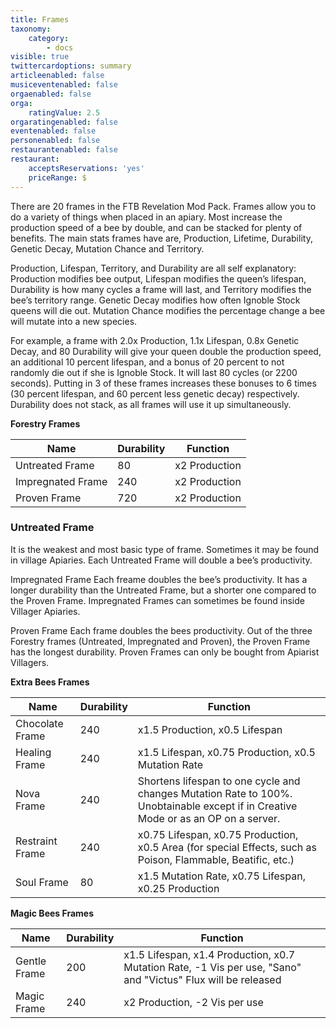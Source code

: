 ```yaml
---
title: Frames
taxonomy:
    category:
        - docs
visible: true
twittercardoptions: summary
articleenabled: false
musiceventenabled: false
orgaenabled: false
orga:
    ratingValue: 2.5
orgaratingenabled: false
eventenabled: false
personenabled: false
restaurantenabled: false
restaurant:
    acceptsReservations: 'yes'
    priceRange: $
---
```


There are 20 frames in the FTB Revelation Mod Pack. Frames allow you to do a variety of things when placed in an apiary. Most increase the production speed of a bee by double, and can be stacked for plenty of benefits. The main stats frames have are, Production, Lifetime, Durability, Genetic Decay, Mutation Chance and Territory.

Production, Lifespan, Territory, and Durability are all self explanatory: Production modifies bee output, Lifespan modifies the queen’s lifespan, Durability is how many cycles a frame will last, and Territory modifies the bee’s territory range. Genetic Decay modifies how often Ignoble Stock queens will die out. Mutation Chance modifies the percentage change a bee will mutate into a new species.

For example, a frame with 2.0x Production, 1.1x Lifespan, 0.8x Genetic Decay, and 80 Durability will give your queen double the production speed, an additional 10 percent lifespan, and a bonus of 20 percent to not randomly die out if she is Ignoble Stock. It will last 80 cycles (or 2200 seconds). Putting in 3 of these frames increases these bonuses to 6 times (30 percent lifespan, and 60 percent less genetic decay) respectively. Durability does not stack, as all frames will use it up simultaneously.

**Forestry Frames**

| Name             | Durability          | Function      |
| ---------------- |---------------------| ------------- |
|Untreated Frame   | 80                  | x2 Production |
|Impregnated Frame | 240                 | x2 Production |
|Proven Frame      |720                  | x2 Production |

### Untreated Frame
It is the weakest and most basic type of frame. Sometimes it may be found in village Apiaries. Each Untreated Frame will double a bee’s productivity.

Impregnated Frame
Each freame doubles the bee’s productivity. It has a longer durability than the Untreated Frame, but a shorter one compared to the Proven Frame. Impregnated Frames can sometimes be found inside Villager Apiaries.

Proven Frame
Each frame doubles the bees productivity. Out of the three Forestry frames (Untreated, Impregnated and Proven), the Proven Frame has the longest durability. Proven Frames can only be bought from Apiarist Villagers.



**Extra Bees Frames**

| Name             | Durability          | Function                                            |
| ---------------- |---------------------| --------------------------------------------------- |
|Chocolate Frame   | 240                 | x1.5 Production, x0.5 Lifespan                      |
|Healing Frame     | 240                 | x1.5 Lifespan, x0.75 Production, x0.5 Mutation Rate |
|Nova Frame        | 240                 | Shortens lifespan to one cycle and changes Mutation Rate to 100%. Unobtainable except if in Creative Mode or as an OP on a server. |
|Restraint Frame   | 240                 | x0.75 Lifespan, x0.75 Production, x0.5 Area (for special Effects, such as Poison, Flammable, Beatific, etc.) |
|Soul Frame        | 80                 | x1.5 Mutation Rate, x0.75 Lifespan, x0.25 Production |

**Magic Bees Frames**

| Name             | Durability          | Function                                            |
| ---------------- |---------------------| --------------------------------------------------- |
|Gentle Frame      | 200                 | x1.5 Lifespan, x1.4 Production, x0.7 Mutation Rate, -1 Vis per use, "Sano" and "Victus" Flux will be released |
|Magic Frame       | 240                 | x2 Production, -2 Vis per use |

































